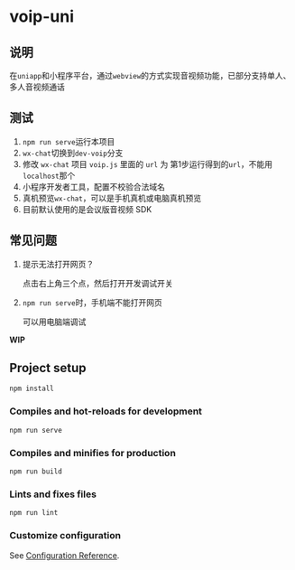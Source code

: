 # voip-uni

## 说明
在`uniapp`和小程序平台，通过`webview`的方式实现音视频功能，已部分支持单人、多人音视频通话

## 测试
1. `npm run serve`运行本项目
2. `wx-chat`切换到`dev-voip`分支
3. 修改 `wx-chat` 项目 `voip.js` 里面的 `url` 为 第1步运行得到的`url`，不能用`localhost`那个
4. 小程序开发者工具，配置不校验合法域名
5. 真机预览`wx-chat`，可以是手机真机或电脑真机预览
6. 目前默认使用的是会议版音视频 SDK

## 常见问题
1. 提示无法打开网页？

   点击右上角三个点，然后打开开发调试开关
2. `npm run serve`时，手机端不能打开网页

    可以用电脑端调试

**WIP**

## Project setup
```
npm install
```

### Compiles and hot-reloads for development
```
npm run serve
```

### Compiles and minifies for production
```
npm run build
```

### Lints and fixes files
```
npm run lint
```

### Customize configuration
See [Configuration Reference](https://cli.vuejs.org/config/).
